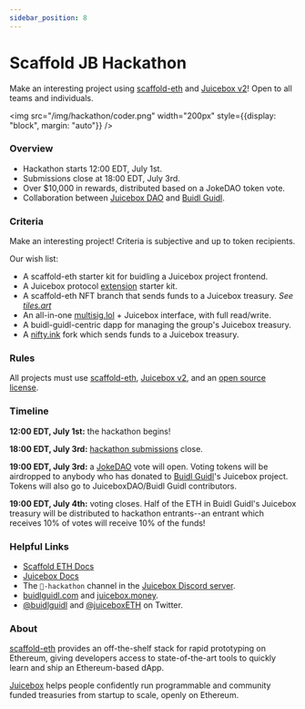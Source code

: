 ```yaml
---
sidebar_position: 8
---
```


# Scaffold JB Hackathon

Make an interesting project using [scaffold-eth](https://github.com/scaffold-eth/scaffold-eth) and [Juicebox v2](https://github.com/jbx-protocol/juice-contracts-v2)! Open to all teams and individuals.

<img src="/img/hackathon/coder.png" width="200px" style={{display: "block", margin: "auto"}} />

### Overview

- Hackathon starts 12:00 EDT, July 1st.
- Submissions close at 18:00 EDT, July 3rd.
- Over $10,000 in rewards, distributed based on a JokeDAO token vote.
- Collaboration between [Juicebox DAO](https://juicebox.money) and [Buidl Guidl](https://buidlguidl.com/).

### Criteria

Make an interesting project! Criteria is subjective and up to token recipients.

Our wish list:
- A scaffold-eth starter kit for buidling a Juicebox project frontend.
- A Juicebox protocol [extension](learn/architecture.md) starter kit.
- A scaffold-eth NFT branch that sends funds to a Juicebox treasury. *See [tiles.art](https://tiles.art)* 
- An all-in-one [multisig.lol](https://multisig.lol) + Juicebox interface, with full read/write.
- A buidl-guidl-centric dapp for managing the group's Juicebox treasury.
- A [nifty.ink](https://nifty.ink/) fork which sends funds to a Juicebox treasury.

### Rules

All projects must use [scaffold-eth](https://github.com/scaffold-eth/scaffold-eth), [Juicebox v2](https://github.com), and an [open source license](https://opensource.org/licenses).

### Timeline

**12:00 EDT, July 1st:** the hackathon begins!

**18:00 EDT, July 3rd:** [hackathon submissions](https://forms.gle/NG4wUDzAtBS3AQ5w6) close.

**19:00 EDT, July 3rd:** a [JokeDAO](https://jokedao.io) vote will open. Voting tokens will be airdropped to anybody who has donated to [Buidl Guidl](https://)'s Juicebox project. Tokens will also go to JuiceboxDAO/Buidl Guidl contributors.

**19:00 EDT, July 4th:** voting closes. Half of the ETH in Buidl Guidl's Juicebox treasury will be distributed to hackathon entrants--an entrant which receives 10% of votes will receive 10% of the funds!

### Helpful Links

- [Scaffold ETH Docs](https://docs.scaffoldeth.io/scaffold-eth/)
- [Juicebox Docs](https://info.juicebox.money/dev)
- The `🏰-hackathon` channel in the [Juicebox Discord server](https://discord.gg/juicebox).
- [buidlguidl.com](https://buidlguidl.com/) and [juicebox.money](https://juicebox.money/).
- [@buidlguidl](https://twitter.com/buidlguidl) and [@juiceboxETH](https://twitter.com/juiceboxETH) on Twitter.

### About

[scaffold-eth](https://github.com/scaffold-eth/scaffold-eth) provides an off-the-shelf stack for rapid prototyping on Ethereum, giving developers access to state-of-the-art tools to quickly learn and ship an Ethereum-based dApp.

[Juicebox](https://juicebox.money) helps people confidently run programmable and community funded treasuries from startup to scale, openly on Ethereum.
